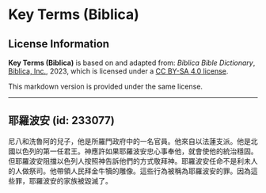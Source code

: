 # Key Terms (Biblica)

## License Information

**Key Terms (Biblica)** is based on and adapted from: _Biblica Bible Dictionary_, [Biblica, Inc.](https://www.biblica.com/), 2023, which is licensed under a [CC BY-SA 4.0 license](https://creativecommons.org/licenses/by-sa/4.0/legalcode.en).

This markdown version is provided under the same license.



--------------------------------

## 耶羅波安 (id: 233077)

尼八和洗魯阿的兒子，他是所羅門政府中的一名官員。他來自以法蓮支派。他是北國以色列的第一任君王。神應許如果耶羅波安忠心事奉他，就會使他的統治穩固。但耶羅波安阻擋以色列人按照神告訴他們的方式敬拜神。耶羅波安任命不是利未人的人做祭司。他帶領人民拜金牛犢的雕像。這些行為被稱為耶羅波安的罪。因為這些罪，耶羅波安的家族被毀滅了。


